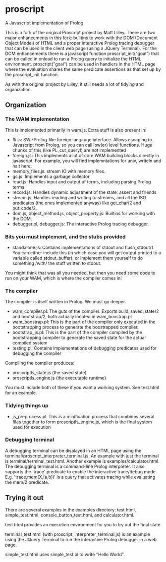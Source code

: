 # proscript
A Javascript implementation of Prolog

This is a fork of the original Proscript project by Matt Lilley.
There are two major enhancements in this fork: builtins to work with the DOM (Document Object Model) of HTML and
a proper interactive Prolog tracing debugger that can be used in the client web page (using a JQuery Terminal).
For the DOM enhancements there is a javascript function proscript_init("goal") that can be 
called in <body> onload to run a Prolog query to initialize the HTML environment.
proscript("goal") can be used in handlers in the HTML page where the evaluation
shares the same predicate assertions as that set up by the proscript_init function.

As with the original project by Lilley, it still needs a lot of tidying and organization.

## Organization
### The WAM implementation
This is implemented primarily in wam.js. Extra stuff is also present in:
   * fli.js: SWI-Prolog-like foreign langauge interface. Allows escaping to Javascript from Prolog, so you can call low(er) level functions. Huge chunks of this (like PL_cut_query!) are not implemented
   * foreign.js: This implements a lot of core WAM building blocks directly in javascript. For example, you will find implemntations for univ, writeln and halt here.
   * memory_files.js: stream IO with memory files.
   * gc.js: Implements a garbage collector
   * read.js: Handles input and output of terms, including parsing Prolog terms
   * record.js: Handles dynamic adjustment of the state: assert and friends
   * stream.js: Handles reading and writing to streams, and all the ISO predicates (the ones implemented anyway) like get_char/2 and put_code/2.
   * dom.js, object_method.js, object_property.js: Builtins for working with the DOM.
   * debugger.pl, debugger.js: The interactive Prolog tracing debugger.

### Bits you must implement, and the stubs provided
   * standalone.js: Contains implementations of stdout and flush_stdout/1. You can either include this (in which case you will get output printed to a variable called stdout_buffer), or implement them yourself to do something /with/ the stuff written to stdout.

You might think that was all you needed, but then you need some code to run on your WAM, which is where the compiler comes in!

### The compiler
The compiler is itself written in Prolog. We must go deeper.

   * wam_compiler.pl: The guts of the compiler. Exports build_saved_state/2 and bootstrap/2, both actually located in wam_boostrap.pl
   * wam_boostrap.pl: This is the part of the compiler only executed in the bootstrapping process to generate the boostrapped compiler.
   * bootstrap_js.pl: This is the part of the compiler compiled by the bootstrapping compiler to generate the saved state for the actual compiled system
   * testing.pl: Contains implementations of debugging predicates used for debugging the compiler

Compiling the compiler produces:
   * proscriptls_state.js (the saved state)
   * proscriptls_engine.js    (the executable runtime)

You must include both of these if you want a working system. See test.html for an example.

### Tidying things up
   * js_preprocess.pl: This is a minification process that combines several files together to form proscriptls_engine.js, which is the final system used for execution

### Debugging terminal
A debugging terminal can be displayed in an HTML page using the 
terminal/proscript_interpreter_terminal.js. An example with just the terminal is terminal/terminal_test.html.
Another example is examples/calculator.html.
The debugging terminal is a command-line Prolog interpreter.
It also supports the 'trace' predicate to enable the 
interactive trace/debug mode. E.g. 'trace,mem(X,[a,b])' is a query that 
activates tracing while evaluating the mem/2 predicate.

## Trying it out
There are several examples in the examples directory: test.html, 
simple_test.html, console_button_test.html, and calculator.html.

test.html provides an execution environment for you to try out the final state

terminal_test.html (with proscript_interpreter_terminal.js) is an example using the JQuery Terminal 
to run the interactive Prolog debugger in a web page.

simple_test.html uses simple_test.pl to write "Hello World".
